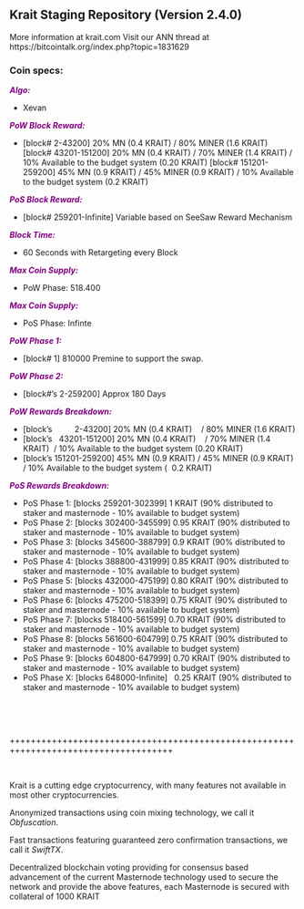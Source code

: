 <h2><strong>Krait Staging Repository (Version 2.4.0)</strong></h2>
<p>More information at krait.com Visit our ANN thread at https://bitcointalk.org/index.php?topic=1831629</p>
<h3><strong>Coin specs:</strong></h3>
<p><strong><span style="color: #800080;"><em>Algo:</em></span></strong></p>
<ul>
<li>Xevan</li>
</ul>
<p><strong><span style="color: #800080;"><em>PoW Block Reward:</em></span></strong></p>
<ul>
<li>[block# 2-43200] 20% MN (0.4 KRAIT) / 80% MINER (1.6 KRAIT) [block# 43201-151200] 20% MN (0.4 KRAIT) / 70% MINER (1.4 KRAIT) / 10% Available to the budget system (0.20 KRAIT) [block# 151201-259200] 45% MN (0.9 KRAIT) / 45% MINER (0.9 KRAIT) / 10% Available to the budget system (0.2 KRAIT)</li>
</ul>
<p><strong><span style="color: #800080;"><em>PoS Block Reward:</em></span></strong></p>
<ul>
<li>[block# 259201-Infinite] Variable based on SeeSaw Reward Mechanism</li>
</ul>
<p><strong><span style="color: #800080;"><em>Block Time:</em></span></strong></p>
<ul>
<li>60 Seconds with Retargeting every Block</li>
</ul>
<p><strong><span style="color: #800080;"><em>Max Coin Supply:</em></span></strong></p>
<ul>
<li>PoW Phase: 518.400</li>
</ul>
<p><strong><span style="color: #800080;"><em>Max Coin Supply:</em></span></strong></p>
<ul>
<li>PoS Phase: Infinte</li>
</ul>
<p><strong><span style="color: #800080;"><em>PoW Phase 1:</em></span></strong></p>
<ul>
<li>[block# 1] 810000 Premine to support the swap.</li>
</ul>
<p><strong><span style="color: #800080;"><em>PoW Phase 2:</em></span></strong></p>
<ul>
<li>[block#&rsquo;s 2-259200] Approx 180 Days</li>
</ul>
<p><strong><span style="color: #800080;"><em>PoW Rewards Breakdown:</em></span></strong></p>
<ul>
<li>[block&rsquo;s &nbsp; &nbsp; &nbsp; &nbsp; &nbsp;2-43200] 20% MN (0.4 KRAIT) &nbsp; &nbsp;/ 80% MINER (1.6 KRAIT)</li>
<li>[block&rsquo;s &nbsp; 43201-151200] 20% MN (0.4 KRAIT) &nbsp; &nbsp;/ 70% MINER (1.4 KRAIT) &nbsp;/ 10% Available to the budget system (0.20 KRAIT)</li>
<li>[block&rsquo;s 151201-259200] 45% MN (0.9 KRAIT) / 45% MINER (0.9 KRAIT) / 10% Available to the budget system ( &nbsp;0.2 KRAIT)</li>
</ul>
<p><strong><span style="color: #800080;"><em>PoS Rewards Breakdown:</em></span></strong></p>
<ul>
<li>PoS Phase 1: [blocks 259201-302399] 1 KRAIT (90% distributed to staker and masternode - 10% available to budget system)</li>
<li>PoS Phase 2: [blocks 302400-345599] 0.95 KRAIT (90% distributed to staker and masternode - 10% available to budget system)</li>
<li>PoS Phase 3: [blocks 345600-388799] 0.9 KRAIT (90% distributed to staker and masternode - 10% available to budget system)</li>
<li>PoS Phase 4: [blocks 388800-431999] 0.85 KRAIT (90% distributed to staker and masternode - 10% available to budget system)</li>
<li>PoS Phase 5: [blocks 432000-475199] 0.80 KRAIT (90% distributed to staker and masternode - 10% available to budget system)</li>
<li>PoS Phase 6: [blocks 475200-518399] 0.75 KRAIT (90% distributed to staker and masternode - 10% available to budget system)</li>
<li>PoS Phase 7: [blocks 518400-561599] 0.70 KRAIT (90% distributed to staker and masternode - 10% available to budget system)</li>
<li>PoS Phase 8: [blocks 561600-604799] 0.75 KRAIT (90% distributed to staker and masternode - 10% available to budget system)</li>
<li>PoS Phase 9: [blocks 604800-647999] 0.70 KRAIT (90% distributed to staker and masternode - 10% available to budget system)</li>
<li>PoS Phase X: [blocks 648000-Infinite] &nbsp; 0.25 KRAIT (90% distributed to staker and masternode - 10% available to budget system)</li>
</ul>
<br/>
<p>&nbsp;</p>
<p>+++++++++++++++++++++++++++++++++++++++++++++++++++++++++++++++++++++++++++++++++++++</p>
<p>&nbsp;</p>
<p>Krait is a cutting edge cryptocurrency, with many features not available in most other cryptocurrencies.</p>
<p>Anonymized transactions using coin mixing technology, we call it <em>Obfuscation</em>.</p>
<p>Fast transactions featuring guaranteed zero confirmation transactions, we call it <em>SwiftTX</em>.</p>
<p>Decentralized blockchain voting providing for consensus based advancement of the current Masternode technology used to secure the network and provide the above features, each Masternode is secured with collateral of 1000 KRAIT</p>